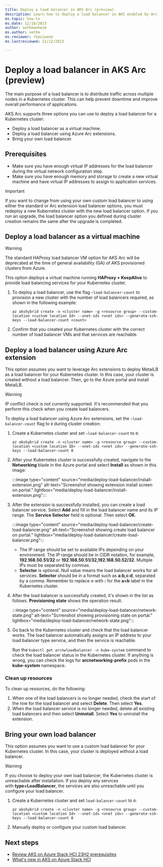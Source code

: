 ```yaml
---
title: Deploy a load balancer in AKS Arc (preview)
description: Learn how to deploy a load balancer in AKS enabled by Arc.
ms.topic: how-to
ms.date: 12/18/2023
author: sethmanheim
ms.author: sethm 
ms.reviewer: rbaziwane
ms.lastreviewed: 12/12/2023

---
```


# Deploy a load balancer in AKS Arc (preview)

The main purpose of a load balancer is to distribute traffic across multiple nodes in a Kubernetes cluster. This can help prevent downtime and improve overall performance of applications.

AKS Arc supports three options you can use to deploy a load balancer for a Kubernetes cluster:

- Deploy a load balancer as a virtual machine.
- Deploy a load balancer using Azure Arc extensions.
- Bring your own load balancer.

## Prerequisites

- Make sure you have enough virtual IP addresses for the load balancer during the virtual network configuration step.
- Make sure you have enough memory and storage to create a new virtual machine and have virtual IP addresses to assign to application services.

> [!IMPORTANT]
> If you want to change from using your own custom load balancer to using either the standard or Arc extension load balancer options, you must redeploy a new Kubernetes cluster with the new load balancer option. If you run an upgrade, the load balancer option you defined during cluster creation remains the same after the upgrade is completed.

## Deploy a load balancer as a virtual machine

> [!WARNING]
> The standard HAProxy load balancer VM option for AKS Arc will be deprecated at the time of general availability (GA) of AKS provisioned clusters from Azure.

This option deploys a virtual machine running **HAProxy + KeepAlive** to provide load balancing services for your Kubernetes cluster.

1. To deploy a load balancer, use the flag `–load-balancer-count` to provision a new cluster with the number of load balancers required, as shown in the following example:

   ```azurecli
   az akshybrid create -n <cluster name> -g <resource group> --custom-location <custom location Id> --vnet-ids <vnet ids> --generate-ssh-keys --load-balancer-count <count>
   ```

1. Confirm that you created your Kubernetes cluster with the correct number of load balancer VMs and that services are reachable.

## Deploy a load balancer using Azure Arc extension

This option assumes you want to leverage Arc extensions to deploy MetalLB as a load balancer for your Kubernetes cluster. In this case, your cluster is created without a load balancer. Then, go to the Azure portal and install MetalLB.

> [!WARNING]
> IP conflict check is not currently supported. It's recommended that you perform this check when you create load balancers.

To deploy a load balancer using Azure Arc extensions, set the `–load-balancer-count` flag to `0` during cluster creation:

1. Create a Kubernetes cluster and set `–load-balancer-count` to `0`:

   ```azurecli
   az akshybrid create -n <cluster name> -g <resource group> --custom-location <custom location ID> --vnet-ids <vnet ids> --generate-ssh-keys --load-balancer-count 0
   ```

1. After your Kubernetes cluster is successfully created, navigate to the **Networking** blade in the Azure portal and select **Install** as shown in this image:

   :::image type="content" source="media/deploy-load-balancer/install-extension.png" alt-text="Screenshot showing extension install screen on portal." lightbox="media/deploy-load-balancer/install-extension.png":::

1. After the extension is successfully installed, you can create a load balancer service. Select **Add** and fill in the load balancer name and its IP range. The **Service Selector** field is optional. Then select **OK**.

   :::image type="content" source="media/deploy-load-balancer/create-load-balancer.png" alt-text="Screenshot showing create load balancer on portal." lightbox="media/deploy-load-balancer/create-load-balancer.png":::

   - The IP range should be set to available IPs depending on your environment. The IP range should be in CIDR notation, for example, **192.168.50.51/32** or **192.168.50.51/32,192.168.50.52/32**. Multiple IPs must be separated by commas.
   - **Selector** is optional. Null value means the load balancer works for all services. **Selector** should be in a format such as **a:b,c:d**, separated by a comma. Remember to replace **=** with **:** for the **a=b** label in the Kubernetes cluster.

1. After the load balancer is successfully created, it's shown in the list as follows. **Provisioning state** shows the operation result.

   :::image type="content" source="media/deploy-load-balancer/network-state.png" alt-text="Scrrenshot showing provisioning state on portal." lightbox="media/deploy-load-balancer/network-state.png":::

1. Go back to the Kubernetes cluster and check that the load balancer works. The load balancer automatically assigns an IP address to your load balancer type service, and then the service is reachable.

   Run the `kubectl get arcnwloadbalancer -n kube-system` command to check the load balancer status in the Kubernetes cluster. If anything is wrong, you can check the logs for **arcnetworking-prefix** pods in the **kube-system** namespace.

### Clean up resources

To clean up resources, do the following:

1. When one of the load balancers is no longer needed, check the start of the row for the load balancer and select **Delete**. Then select **Yes**.
1. When the load balancer service is no longer needed, delete all existing load balancers and then select **Uninstall**. Select **Yes** to uninstall the extension.

## Bring your own load balancer

This option assumes you want to use a custom load balancer for your Kubernetes cluster. In this case, your cluster is deployed without a load balancer.

> [!WARNING]
> If you choose to deploy your own load balancer, the Kubernetes cluster is unreachable after installation. If you deploy any services with **type=LoadBalancer**, the services are also unreachable until you configure your load balancer.

1. Create a Kubernetes cluster and set `load-balancer-count` to `0`:

   ```azurecli
   az akshybrid create -n <cluster name> -g <resource group> --custom-location <custom location Id> --vnet-ids <vnet ids> --generate-ssh-keys --load-balancer-count 0
   ```

1. Manually deploy or configure your custom load balancer.

## Next steps

- [Review AKS on Azure Stack HCI 23H2 prerequisites](aks-hci-network-system-requirements.md)
- [What's new in AKS on Azure Stack HCI](aks-preview-overview.md)
